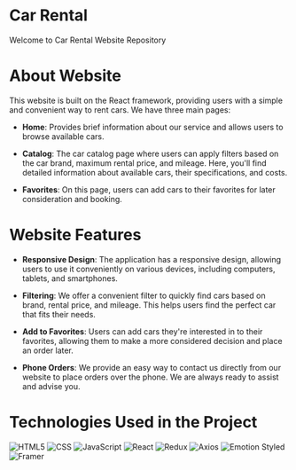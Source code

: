# Car Rental
Welcome to Car Rental Website Repository

# About Website
This website is built on the React framework, providing users with a simple and convenient way to rent cars. We have three main pages:

- **Home**: Provides brief information about our service and allows users to browse available cars.


- **Catalog**: The car catalog page where users can apply filters based on the car brand, maximum rental price, and mileage. Here, you'll find detailed information about available cars, their specifications, and costs.


- **Favorites**: On this page, users can add cars to their favorites for later consideration and booking.


# Website Features
- **Responsive Design**: The application has a responsive design, allowing users to use it conveniently on various devices, including computers, tablets, and smartphones.

- **Filtering**: We offer a convenient filter to quickly find cars based on brand, rental price, and mileage. This helps users find the perfect car that fits their needs.

- **Add to Favorites**: Users can add cars they're interested in to their favorites, allowing them to make a more considered decision and place an order later.

- **Phone Orders**: We provide an easy way to contact us directly from our website to place orders over the phone. We are always ready to assist and advise you.


# Technologies Used in the Project
  ![HTML5](https://img.shields.io/badge/html5-%23E34F26.svg?style=for-the-badge&logo=html5&logoColor=white)
  ![CSS](https://img.shields.io/badge/CSS3-1572B6?style=for-the-badge&logo=css3&logoColor=white)
  ![JavaScript](https://img.shields.io/badge/javascript-%23323330.svg?style=for-the-badge&logo=javascript&logoColor=%23F7DF1E)
  ![React](https://img.shields.io/badge/react-%2320232a.svg?style=for-the-badge&logo=react&logoColor=%2361DAFB)
  ![Redux](https://img.shields.io/badge/redux-%23593d88.svg?style=for-the-badge&logo=redux&logoColor=white)
  ![Axios](https://img.shields.io/badge/Axios-5A29E4?style=for-the-badge&logo=axios&logoColor=white)
  ![Emotion Styled](https://img.shields.io/badge/Emotion-D26AC2?style=for-the-badge)
  ![Framer](https://img.shields.io/badge/Framer-black?style=for-the-badge&logo=framer&logoColor=blue)
  









